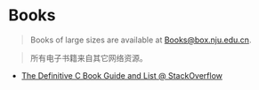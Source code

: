 # Books

> Books of large sizes are available at [Books@box.nju.edu.cn](https://box.nju.edu.cn/d/72a86dce9c444e98a7bd/).

> 所有电子书籍来自其它网络资源。

- [The Definitive C Book Guide and List @ StackOverflow](https://stackoverflow.com/questions/562303/the-definitive-c-book-guide-and-list)